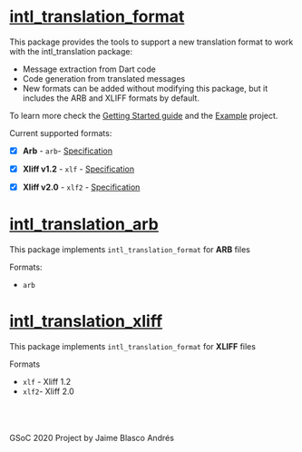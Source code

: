 
# [intl_translation_format](https://github.com/jamesblasco/intl_translation_format/tree/master/intl_translation_format)

This package provides the tools to support a new translation format to work with the intl_translation package: 

- Message extraction from Dart code
- Code generation from translated messages 
- New formats can be added without modifying this package, but it includes the ARB and XLIFF formats by default.

To learn more check the [Getting Started guide](https://github.com/jamesblasco/intl_translation_format#getting-started) and the [Example](https://github.com/jamesblasco/intl_translation_format/tree/master/intl_translation_format/example) project.


Current supported formats:

- [X] **Arb** - `arb`- [Specification](https://github.com/google/app-resource-bundle)
- [X] **Xliff v1.2** - `xlf` - [Specification](http://docs.oasis-open.org/xliff/v1.2/os/xliff-core.html)
- [X] **Xliff v2.0** - `xlf2` - [Specification](http://docs.oasis-open.org/xliff/xliff-core/v2.0/xliff-core-v2.0.html)


# [intl_translation_arb](https://github.com/jamesblasco/intl_translation_format/tree/master/intl_translation_arb)

This package implements `intl_translation_format` for **ARB** files

Formats:
- `arb`

# [intl_translation_xliff](https://github.com/jamesblasco/intl_translation_format/tree/master/intl_translation_xliff)

This package implements `intl_translation_format` for **XLIFF** files

Formats 
- `xlf` - Xliff 1.2
- `xlf2`- Xliff 2.0

<br><br><br>
GSoC 2020 Project by Jaime Blasco Andrés

